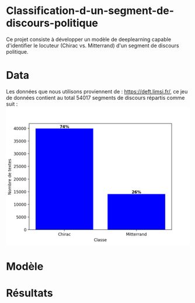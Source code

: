 # Classification-d-un-segment-de-discours-politique
Ce projet consiste à développer un modèle de deeplearning capable d'identifier le locuteur (Chirac vs. Mitterrand) d'un segment de discours politique.

# Data
Les données que nous utilisons proviennent de : https://deft.limsi.fr/, ce jeu de données contient au total 54017 segments de discours répartis comme suit : ![alt text](https://github.com/dahmri/Classification-d-un-segment-de-discours-politique/blob/master/Figures/Nombre%20de%20textes.png)

# Modèle

# Résultats
